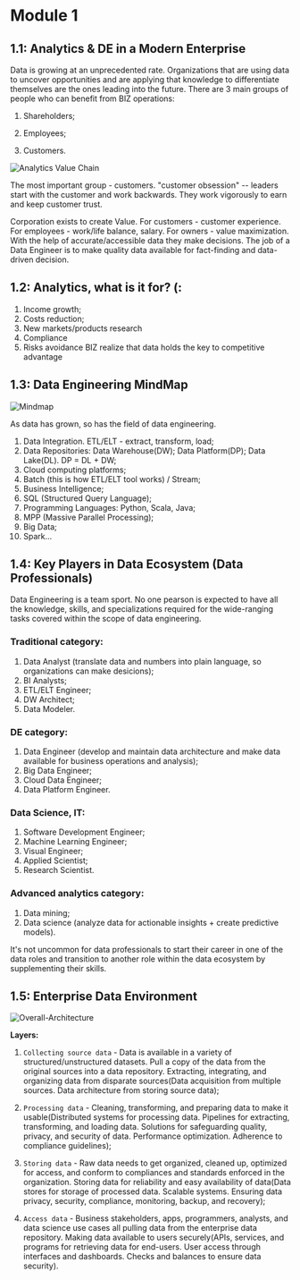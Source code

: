 # Module 1

## 1.1: Analytics & DE in a Modern Enterprise 

Data is growing at an unprecedented rate. Organizations that are using data to uncover opportunities and are applying that knowledge to differentiate themselves are the ones leading into the future. There are 3 main groups of people who can benefit from BIZ operations: 

1. Shareholders; 

2. Employees; 

3. Customers. 


![Analytics Value Chain](https://rockyourdata.cloud/wp-content/uploads/2019/02/Screen-Shot-2019-02-11-at-8.58.28-PM.png)

The most important group - customers. "customer obsession" -- leaders start with the customer and work backwards. They work vigorously to earn and keep customer trust. 

Corporation exists to create Value. For customers - customer experience. For employees - work/life balance, salary. For owners - value maximization. With the help of accurate/accessible data they make decisions. The job of a Data Engineer is to make quality data available for fact-finding and data-driven decision. 

## 1.2: Analytics, what is it for? (: 

1. Income growth;
2. Costs reduction; 
3. New markets/products research
4. Compliance
5. Risks avoidance
BIZ realize that data holds the key to competitive advantage

## 1.3: Data Engineering MindMap 

![Mindmap](https://user-images.githubusercontent.com/65634544/83002336-4a252e80-a050-11ea-884a-aad96a181f74.jpg)

As data has grown, so has the field of data engineering.

1. Data Integration. ETL/ELT - extract, transform, load; 
2. Data Repositories: Data Warehouse(DW); Data Platform(DP); Data Lake(DL). DP = DL + DW; 
3. Cloud computing platforms; 
4. Batch (this is how ETL/ELT tool works) / Stream;
5. Business Intelligence;
6. SQL (Structured Query Language);
7. Programming Languages: Python, Scala, Java;
8. MPP (Massive Parallel Processing);
9. Big Data;
10. Spark...

## 1.4: Key Players in Data Ecosystem (Data Professionals)

Data Engineering is a team sport. No one pearson is expected to have all the knowledge, skills, and specializations required for the wide-ranging tasks covered within the scope of data engineering.

### Traditional category:
1. Data Analyst (translate data and numbers into plain language, so organizations can make desicions);
2. BI Analysts;
3. ETL/ELT Engineer;
4. DW Architect;
5. Data Modeler. 

### DE category:
1. Data Engineer (develop and maintain data architecture and make data available for business operations and analysis);
2. Big Data Engineer;
3. Cloud Data Engineer;
4. Data Platform Engineer.

### Data Science, IT:
1. Software Development Engineer;
2. Machine Learning Engineer;
3. Visual Engineer; 
4. Applied Scientist; 
5. Research Scientist.

### Advanced analytics category:
1. Data mining;
2. Data science (analyze data for actionable insights + create predictive models).

It's not uncommon for data professionals to start their career in one of the data roles and transition to another role within the data ecosystem by supplementing their skills.

## 1.5: Enterprise Data Environment

![Overall-Architecture](https://user-images.githubusercontent.com/65634544/83002262-2feb5080-a050-11ea-93f1-3fe6196c973a.png)

**Layers:**
1. `Collecting source data` - Data is available in a variety of structured/unstructured datasets. Pull a copy of the data from the original sources into a data repository. Extracting, integrating, and organizing data from disparate sources(Data acquisition from multiple sources. Data architecture from storing source data);

2. `Processing data` - Cleaning, transforming, and preparing data to make it usable(Distributed systems for processing data. Pipelines for extracting, transforming, and loading data. Solutions for safeguarding quality, privacy, and security of data. Performance optimization. Adherence to compliance guidelines);

3. `Storing data` - Raw data needs to get organized, cleaned up, optimized for access, and conform to compliances and standards enforced in the organization. Storing data for reliability and easy availability of data(Data stores for storage of processed data. Scalable systems. Ensuring data privacy, security, compliance, monitoring, backup, and recovery);

4. `Access data` - Business stakeholders, apps, programmers, analysts, and data science use cases all pulling data from the enterprise data repository. Making data available to users securely(APIs, services, and programs for retrieving data for end-users. User access through interfaces and dashboards. Checks and balances to ensure data security).





